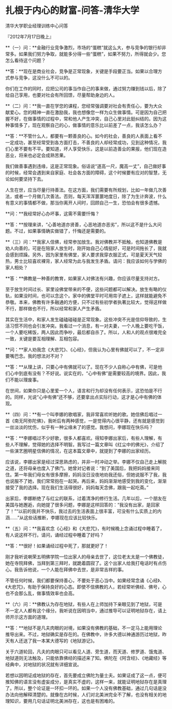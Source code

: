 # 扎根于内心的财富-问答-清华大学

清华大学职业经理训练中心问答

『2012年7月17日晚上』

**（一）问：**金融行业竞争激烈，市场的“蛋糕”就这么大，参与竞争的银行却非常多。如果我们努力争取，就能多分得一些“蛋糕”，如果不努力，所得就会少。您怎么看待这个问题？

**答：**现在是商业社会，竞争是正常现象，关键是手段要正当。如果以合理方式参与竞争，这没什么不可以的。

你们在工作的同时，应把公司的事当作自己的事来做，通过努力赚到钱以后，除了给自己享用，也要对社会有所回馈，尽量帮助身边的人。

**（二）问：**我一直在学您的课程，您经常强调要对社会有责任心，要为大众献爱心。您的精神一直在激励我，我也想像您一样为众生做事情。可是因为自己把握不好，在做事情的过程中，常和他人产生冲突，自己心里对此挺纠结的。因为这种事情多了，现在观察自己的心，做事情的意乐比以前差了一点，我该怎么办？

**答：**不管什么人，都要有一颗善良的心。如今的社会，善良的人表面上看不一定成功，甚至经常受到各方面打击，不善良的人却经常成功，见到这种情况，我们心里不要有不平。要知道，坏人享受快乐，这是以前造善业的果报，他们现在造恶业，将来也必定会成熟苦果。

我们做善事遇到违缘，这是正常现象。俗话说“道高一尺，魔高一丈”，自己做好事的时候，经常会遇到来自家庭、社会各方面的障碍，这个时候要有应对的智慧，无论如何要坚持下去。

人生在世，应当尽量行持善法。在这方面，我们需要有所规划，比如一年做几次善法，或者一个月做几次善法。否则，每天浑浑噩噩地度日，除了为生计奔波，什么有意义的事情都不做，那当你离开人间时，回顾自己一生，恐怕会有很多遗憾。

**问：**我经常好心办坏事，这需不需要忏悔？

**答：**按理来讲，“心善地道亦贤善，心恶地道亦恶劣”，所以这不是什么大问题。不过，如果事情确实做错了，忏悔还是需要的。

**（三）问：**我家人信佛，经常参加放生。我对佛教并不抵触，也知道佛教是劝人向善的，可是在陪家人放生时，刚开始自己心情挺好，可是时间拖长了，我就会感到烦躁。另外，因为家里有佛堂，家人要求我穿衣服正式，可是夏天天气较热，男士比较喜欢裸背，家人经常为此与我发生矛盾。请问：我应该如何与学佛的家人相处？

**答：**佛教是一种善的教育，如果家人对佛法有兴趣，你应该尽量支持对方。

至于放生时间过长、家里设佛堂带来的不便，这些问题都可以解决。放生有略的仪轨，如果没时间，也可以念这个。家中的佛堂平时可用帘子遮上，这样就能避免不恭敬。本来，佛教有许多融通的方便，只不过有些初学者执著比较大，觉得这样做不行，那样做也不行，所以经常和家人产生矛盾。

其实在生活中，和家人发生磕磕碰碰是正常现象。这些冲突不光是信仰导致的，生活习惯不同也会引发冲突。我看过一个消息，有一对夫妻，一个人晚上要吃干饭，一个人要吃稀饭，两人因此而争吵，最后都自杀了。所以，人和人的观点很难完全一致，关键是要互相理解、互相包容。

**问：**家人劝我念《大悲咒》、《心经》，但我认为心里有佛就可以了，不一定非要嘴巴念。我的想法对不对？

**答：**从理上讲，只要心中有佛就可以了。现在不少人自称心中有佛，可是他们心中到底有没有？不好说。说实在的，“心中有佛”是需要较高的境界。因此，我们不能以理废事。

在世间，如果你只是心里爱一个人，语言和行为却没有任何表示，这恐怕是不行的。同样，光说“心中有佛”还不够，还要拿出点实际行动，这才是心中有佛的体现。

**（四）问：**有一个叫李娜的歌唱家，我非常喜欢听她的歌。她信佛后唱过一首《南无阿弥陀佛》，我听后有两种感觉，一是觉得内心很平静，还有就是感觉到一丝淡淡的忧伤，似乎有一种尘缘未了的感觉。我想问，李娜现在快乐吗？

**答：**李娜唱过不少好歌，很多人都喜欢。得知李娜出家后，有些人理解，有些人不理解，觉得她的选择不明智。我写过一篇文章叫《红尘中的佛光》，介绍了一些演艺圈明星信佛的情况，在这本篇文章中，就提到了李娜的出家经历。

应该说，李娜出家是经过深思熟虑的，并非一时冲动之举。李娜不仅自己走上解脱之道，还将母亲也度入了佛门。她曾对记者说：“到了美国后，我把妈妈接来同住。第一年我们母女有很多摩擦，妈妈没日没夜地劝我还俗，但她说服不了我，我也说服不了她，我们常常抱在一起哭。再后来，妈妈渐渐地感受到我的变化，渐渐接受了我的选择。现在我们生活得很好，妈妈每天念佛，跟我一起吃斋。”

出家后，李娜断绝了与红尘的联系，过着清净的修行生活。几年以后，一个朋友在美国与她邂逅，向她提了很多问题，李娜是这样回答的：“我没有出家，是回家了！”“以前的我并不快乐，我过去的生活表面上很丰富，可没有什么实质上的内涵……”从这些话推断，李娜现在应该比较快乐。

**（五）问：**我喜欢念《心经》和《大悲咒》，有时候晚上念诵过程中睡着了，有人说这样不行。请问，诵经过程中睡着了好吗？

**答：**很好！如果诵经过程中死了，那就更好了！

刚才我听说喇荣五明佛学院一位出家人的母亲去世了，这位老太太是一个佛教徒，她在寺院拜佛，当拜到第三拜时，就跪着圆寂了。这个出家人给我打电话时有点伤心。我告诉他说，一个人能在拜佛中去世，是非常吉祥的事。

不管任何时候，我们都要保持善心，不要处于恶心当中。如果经常念诵《心经》、《大悲咒》，有助于保持良好的心态。即使不信佛教的人，若经常听佛经、佛号，心也不会那么乱，做事情效率也会高。

**（六）问：**佛教认为存在地狱，有些人在上师加持下亲眼见到了地狱，可是不一定人人都有这个缘分。我听说在因明当中，通过推导可以证明地狱存在，请上师开示这方面的道理。

**答：**地狱不是凡夫肉眼的对境，如果没有佛教的基础，不一定马上能用理论推导出来。不过，地狱确实是存在的。在佛教中，许多大德以神通游历过地狱，昨天有人还送了我一本某大德写的《地狱游记》。

关于六道轮回，凡夫的肉眼只可以看见人道、旁生道，而天道、修罗道、饿鬼道、地狱道则无法触及，只能依靠佛经的描述来了知。佛陀在《阿含经》、《地藏经》等经典中，对地狱的状况就有详细宣说。

若想以因明证成地狱的存在，首先要成立佛陀为量士夫。如果证成了这一点，便可推知佛的语言没有虚妄成分，是真实不虚的，这样一来，就能证明地狱存在是真理了。所以，整个论证是一环扣一环的。如果一个人没有佛教基础，通过几句话是没办法向他解释清楚的。就像在古时候，人们对北美洲完全不了解，也没有相关的地理知识，要用几句话证明北美洲存在，这也是有困难的。

